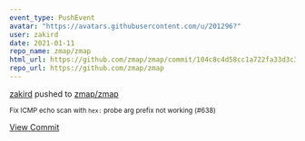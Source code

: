 ```yaml
---
event_type: PushEvent
avatar: "https://avatars.githubusercontent.com/u/201296?"
user: zakird
date: 2021-01-11
repo_name: zmap/zmap
html_url: https://github.com/zmap/zmap/commit/104c8c4d58cc1a722fa33d3c354c663bdbe735f2
repo_url: https://github.com/zmap/zmap
---
```


<a href='https://github.com/zakird' target='_blank'>zakird</a> pushed to <a href='https://github.com/zmap/zmap' target='_blank'>zmap/zmap</a>

<small>Fix ICMP echo scan with `hex:` probe arg prefix not working (#638)</small>

<a href='https://github.com/zmap/zmap/commit/104c8c4d58cc1a722fa33d3c354c663bdbe735f2' target='_blank'>View Commit</a>